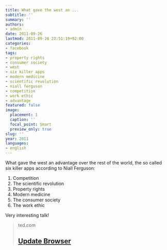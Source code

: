 ```yaml
---
title: What gave the west an ...
subtitle: ''
summary: ''
authors:
- admin
date: 2011-09-26
lastmod: 2011-09-26 23:51:19+02:00
categories:
- facebook
tags:
- property rights
- consumer society
- west
- six killer apps
- modern medicine
- scientific revolution
- niall ferguson
- competition
- work ethic
- advantage
featured: false
image:
  placement: 1
  caption: ''
  focal_point: Smart
  preview_only: true
slug: ''
year: 2011
languages:
- english
---
```


What gave the west an advantage over the rest of the world, the so called six killer apps according to Niall Ferguson:

1. Competition
2. The scientific revolution
3. Property rights
4. Modern medicine
5. The consumer society
6. The work ethic

Very interesting talk!
> ted.com
> ## [Update Browser](http://www.ted.com/talks/niall_ferguson_the_6_killer_apps_of_prosperity.html#.ToDzq07pkhY.facebook)
>